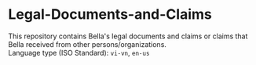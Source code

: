 # Legal-Documents-and-Claims
This repository contains Bella's legal documents and claims or claims that Bella received from other persons/organizations. 
<br> 
Language type (ISO Standard): `vi-vn`, `en-us`
